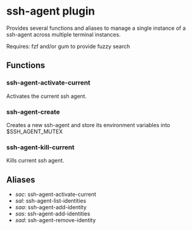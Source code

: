  # ssh-agent plugin

 Provides several functions and aliases to manage a single instance of a ssh-agent across
 multiple terminal instances.

 Requires: fzf and/or gum to provide fuzzy search


## Functions

### ssh-agent-activate-current 
   Activates the current ssh agent.

### ssh-agent-create 
   Creates a new ssh-agent and store its environment variables into $SSH_AGENT_MUTEX

### ssh-agent-kill-current 
   Kills current ssh agent.


## Aliases

* *sac*: ssh-agent-activate-current
* *sal*: ssh-agent-list-identities
* *saa*: ssh-agent-add-identity
* *sas*: ssh-agent-add-identities
* *sad*: ssh-agent-remove-identity
